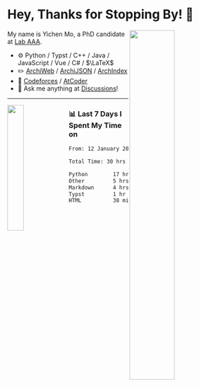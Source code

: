 # Hey, Thanks for Stopping By! 🦭

<picture>
    <source media="(prefers-color-scheme: dark)" srcset="https://github-readme-stats.vercel.app/api?username=amomorning&show_icons=true&theme=noctis_minimus&hide=issues">
    <img align="right" width="45%" src="https://github-readme-stats.vercel.app/api?username=amomorning&show_icons=true&theme=graywhite&hide=issues">
</picture>


My name is Yichen Mo, a PhD candidate at [Lab AAA](https://archialgo.com).

-   :gear: Python / Typst / C++ / Java / JavaScript / Vue / C# / $\LaTeX$ 
-   :pencil2: [ArchiWeb](https://web.archialgo.com) / [ArchiJSON](https://www.food4rhino.com/en/app/archijson) / [ArchIndex](https://index.archialgo.com/) 
-   :abacus: [Codeforces](https://codeforces.com/profile/LaPluma) / [AtCoder](https://atcoder.jp/users/amomorning)
-   :thought_balloon: Ask me anything at [Discussions](https://github.com/amomorning/amomorning/discussions/new)!


---

<picture>
    <source media="(prefers-color-scheme: dark)" srcset="https://github-readme-stats.vercel.app/api/top-langs/?username=amomorning&hide=Mathematica&theme=noctis_minimus">
    <img align="left" width="27%" src="https://github-readme-stats.vercel.app/api/top-langs/?username=amomorning&hide=Mathematica&theme=graywhite">
</picture>

  
### 📊 Last 7 Days I Spent My Time on

<!--START_SECTION:waka-->

```txt
From: 12 January 2025 - To: 19 January 2025

Total Time: 30 hrs 17 mins

Python        17 hrs 38 mins  ██████████████▓░░░░░░░░░░   58.27 %
Other         5 hrs 1 min     ████░░░░░░░░░░░░░░░░░░░░░   16.57 %
Markdown      4 hrs 8 mins    ███▒░░░░░░░░░░░░░░░░░░░░░   13.66 %
Typst         1 hr 48 mins    █▒░░░░░░░░░░░░░░░░░░░░░░░   05.99 %
HTML          38 mins         ▓░░░░░░░░░░░░░░░░░░░░░░░░   02.15 %
```

<!--END_SECTION:waka-->　　
